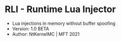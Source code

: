 # RLI - Runtime Lua Injector
+ Lua injections in memory without buffer spoofing
+ Version: 1.0 BETA
+ Author: NtKernelMC | MFT 2021
